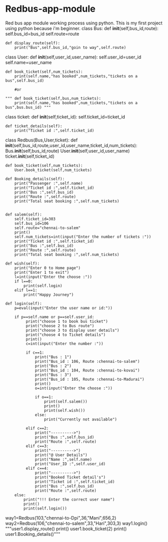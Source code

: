# Redbus-app-module
Red bus app module working process using python. This is my first project using python because i'm beginner.
class Bus:
    def __init__(self,bus_id,route):
        self.bus_id=bus_id
        self.route=route

    def display_route(self):
        print("Bus",self.bus_id,"goin to way",self.route)

class User:
    def __init__(self,user_id,user_name):
        self.user_id=user_id
        self.name=user_name
        
    def book_ticket(self,num_tickets):
        print(self.name,"has booked",num_tickets,"tickets on a bus",self.bus_id)

        #or

    """ def book_ticket(self,bus,num_tickets):
        print(self.name,"has booked",num_tickets,"tickets on a bus",bus.bus_id) """   

class ticket:
    def __init__(self,ticket_id):
        self.ticket_id=ticket_id

    def ticket_details(self):
        print("Ticket id :",self.ticket_id)

class Redbus(Bus,User,ticket):
    def __init__(self,bus_id,route,user_id,user_name,ticket_id,num_tickets):
        Bus.__init__(self,bus_id,route)
        User.__init__(self,user_id,user_name)
        ticket.__init__(self,ticket_id)

    def book_ticket(self,num_tickets):
        User.book_ticket(self,num_tickets)
        
    def Booking_details(self):
        print("Passenger :",self.name)
        print("Ticket id :",self.ticket_id)
        print("Bus :",self.bus_id)
        print("Route :",self.route)
        print("Total seat booking :",self.num_tickets)


    def salem(self):
        self.ticket_id=303
        self.bus_id=106
        self.route="chennai-to-salem"
        print()
        self.num_tickets=int(input("Enter the number of tickets :"))
        print("Ticket id :",self.ticket_id)
        print("Bus :",self.bus_id)
        print("Route :",self.route)
        print("Total seat booking :",self.num_tickets)

    def wish(self):
        print("Enter 0 to Home page")
        print("Enter 1 to exit")
        l=int(input("Enter the choose :"))
        if l==0:
            print(self.login)
        elif l==1:
            print("Happy Journey")
        
    def login(self):
        p=eval(input("Enter the user name or id:"))
        
        if p==self.name or p==self.user_id:
             print("choose 1 to book bus ticket")
             print("choose 2 to Bus route")
             print("choose 3 to display user details")
             print("choose 4 to Ticket details")
             print()
             c=int(input("Enter the number :"))

             if c==1:
                 print("Bus : 1")
                 print("Bus_id : 106, Route :chennai-to-salem")
                 print("Bus : 2")
                 print("Bus_id : 104, Route :chennai-to-kovai")
                 print("Bus : 3")
                 print("Bus_id : 105, Route :chennai-to-Madurai")
                 print()
                 o=int(input("Enter the choose :"))

                 if o==1:
                     print(self.salem())
                     print()
                     print(self.wish())
                 else:
                     print("Currently not available")
                     
             elif c==2:
                 print("---------->")
                 print("Bus :",self.bus_id)
                 print("Route :",self.route)
             elif c==3:
                 print("---------->")
                 print("@ User Details")
                 print("Name :",self.name)
                 print("User_ID :",self.user_id)
             elif c==4:
                 print("---------->")
                 print("Booked Ticket detail's")
                 print("Ticket id :",self.ticket_id)
                 print("Bus :",self.bus_id)
                 print("Route :",self.route)
        else:
            print("!!! Enter the correct user name")
            print()
            print(self.login())

        

way1=Redbus(103,"chennai-to-Dpi",36,"Mani",656,2)
way2=Redbus(106,"chennai-to-salem",33,"Hari",303,3)
way1.login()
"""user1.display_route()
print()
user1.book_ticket(2)
print()
user1.Booking_details()"""
